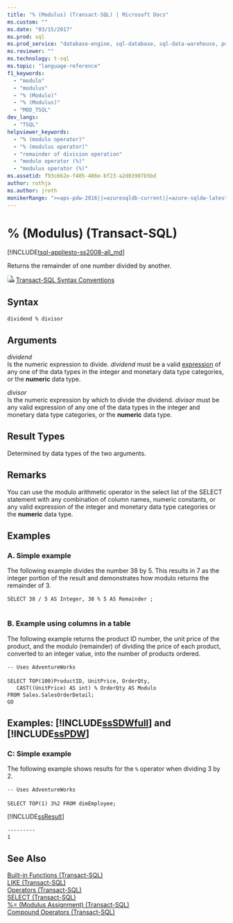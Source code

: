 ```yaml
---
title: "% (Modulus) (Transact-SQL) | Microsoft Docs"
ms.custom: ""
ms.date: "03/15/2017"
ms.prod: sql
ms.prod_service: "database-engine, sql-database, sql-data-warehouse, pdw"
ms.reviewer: ""
ms.technology: t-sql
ms.topic: "language-reference"
f1_keywords: 
  - "modulo"
  - "modulus"
  - "% (Modulo)"
  - "% (Modulus)"
  - "MOD_TSQL"
dev_langs: 
  - "TSQL"
helpviewer_keywords: 
  - "% (modulo operator)"
  - "% (modulus operator)"
  - "remainder of division operation"
  - "modulo operator (%)"
  - "modulus operator (%)"
ms.assetid: f93c662e-f405-486e-bf23-a2d03907b5bd
author: rothja
ms.author: jroth
monikerRange: ">=aps-pdw-2016||=azuresqldb-current||=azure-sqldw-latest||>=sql-server-2016||=sqlallproducts-allversions||>=sql-server-linux-2017||=azuresqldb-mi-current"
---
```


# % (Modulus) (Transact-SQL)
[!INCLUDE[tsql-appliesto-ss2008-all_md](../../includes/tsql-appliesto-ss2008-all-md.md)]

  Returns the remainder of one number divided by another.  
  
 ![Topic link icon](../../database-engine/configure-windows/media/topic-link.gif "Topic link icon") [Transact-SQL Syntax Conventions](../../t-sql/language-elements/transact-sql-syntax-conventions-transact-sql.md)  
  
## Syntax  
  
```  
dividend % divisor  
```  
  
## Arguments  
 *dividend*  
 Is the numeric expression to divide. *dividend* must be a valid [expression](../../t-sql/language-elements/expressions-transact-sql.md) of any one of the data types in the integer and monetary data type categories, or the **numeric** data type.  
  
 *divisor*  
 Is the numeric expression by which to divide the dividend. *divisor* must be any valid expression of any one of the data types in the integer and monetary data type categories, or the **numeric** data type.  
  
## Result Types  
 Determined by data types of the two arguments.  
  
## Remarks  
 You can use the modulo arithmetic operator in the select list of the SELECT statement with any combination of column names, numeric constants, or any valid expression of the integer and monetary data type categories or the **numeric** data type.  
  
## Examples  
  
### A. Simple example  
 The following example divides the number 38 by 5. This results in 7 as the integer portion of the result and demonstrates how modulo returns the remainder of 3.  
  
```  
SELECT 38 / 5 AS Integer, 38 % 5 AS Remainder ;  
  
```  
  
### B. Example using columns in a table  
 The following example returns the product ID number, the unit price of the product, and the modulo (remainder) of dividing the price of each product, converted to an integer value, into the number of products ordered.  
  
```  
-- Uses AdventureWorks  
  
SELECT TOP(100)ProductID, UnitPrice, OrderQty,  
   CAST((UnitPrice) AS int) % OrderQty AS Modulo  
FROM Sales.SalesOrderDetail;  
GO  
```  
  
## Examples: [!INCLUDE[ssSDWfull](../../includes/sssdwfull-md.md)] and [!INCLUDE[ssPDW](../../includes/sspdw-md.md)]  
  
### C: Simple example  
 The following example shows results for the `%` operator when dividing 3 by 2.  
  
```  
-- Uses AdventureWorks  
  
SELECT TOP(1) 3%2 FROM dimEmployee;  
```  
  
 [!INCLUDE[ssResult](../../includes/ssresult-md.md)]  
  
```  
---------   
1         
```  
  
## See Also  
 [Built-in Functions &#40;Transact-SQL&#41;](~/t-sql/functions/functions.md)   
 [LIKE &#40;Transact-SQL&#41;](../../t-sql/language-elements/like-transact-sql.md)   
 [Operators &#40;Transact-SQL&#41;](../../t-sql/language-elements/operators-transact-sql.md)   
 [SELECT &#40;Transact-SQL&#41;](../../t-sql/queries/select-transact-sql.md)   
 [%= &#40;Modulus Assignment&#41; &#40;Transact-SQL&#41;](../../t-sql/language-elements/modulo-equals-transact-sql.md)   
 [Compound Operators &#40;Transact-SQL&#41;](../../t-sql/language-elements/compound-operators-transact-sql.md)  
  
  


